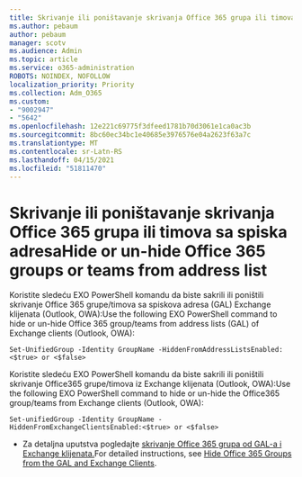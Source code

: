 ```yaml
---
title: Skrivanje ili poništavanje skrivanja Office 365 grupa ili timova sa spiska adresa
ms.author: pebaum
author: pebaum
manager: scotv
ms.audience: Admin
ms.topic: article
ms.service: o365-administration
ROBOTS: NOINDEX, NOFOLLOW
localization_priority: Priority
ms.collection: Adm_O365
ms.custom:
- "9002947"
- "5642"
ms.openlocfilehash: 12e221c69775f3dfeed1781b70d3061e1ca0ac3b
ms.sourcegitcommit: 8bc60ec34bc1e40685e3976576e04a2623f63a7c
ms.translationtype: MT
ms.contentlocale: sr-Latn-RS
ms.lasthandoff: 04/15/2021
ms.locfileid: "51811470"
---
```

# <a name="hide-or-un-hide-office-365-groups-or-teams-from-address-list"></a><span data-ttu-id="1fce7-102">Skrivanje ili poništavanje skrivanja Office 365 grupa ili timova sa spiska adresa</span><span class="sxs-lookup"><span data-stu-id="1fce7-102">Hide or un-hide Office 365 groups or teams from address list</span></span>

<span data-ttu-id="1fce7-103">Koristite sledeću EXO PowerShell komandu da biste sakrili ili poništili skrivanje Office 365 grupe/timova sa spiskova adresa (GAL) Exchange klijenata (Outlook, OWA):</span><span class="sxs-lookup"><span data-stu-id="1fce7-103">Use the following EXO PowerShell command to hide or un-hide Office 365 group/teams from address lists (GAL) of Exchange clients (Outlook, OWA):</span></span>

`
    Set-UnifiedGroup -Identity GroupName -HiddenFromAddressListsEnabled:<$true> or <$false>
`

<span data-ttu-id="1fce7-104">Koristite sledeću EXO PowerShell komandu da biste sakrili ili poništili skrivanje Office365 grupe/timova iz Exchange klijenata (Outlook, OWA):</span><span class="sxs-lookup"><span data-stu-id="1fce7-104">Use the following EXO PowerShell command to hide or un-hide the Office365 group/teams from Exchange clients (Outlook, OWA):</span></span>

`
    Set-unifiedGroup -Identity GroupName -HiddenFromExchangeClientsEnabled:<$true> or <$false>
`

- <span data-ttu-id="1fce7-105">Za detaljna uputstva pogledajte [skrivanje Office 365 grupa od GAL-a i Exchange klijenata.](https://docs.microsoft.com/schooldatasync/hide-office-365-groups-from-the-gal)</span><span class="sxs-lookup"><span data-stu-id="1fce7-105">For detailed instructions, see [Hide Office 365 Groups from the GAL and Exchange Clients](https://docs.microsoft.com/schooldatasync/hide-office-365-groups-from-the-gal).</span></span>
